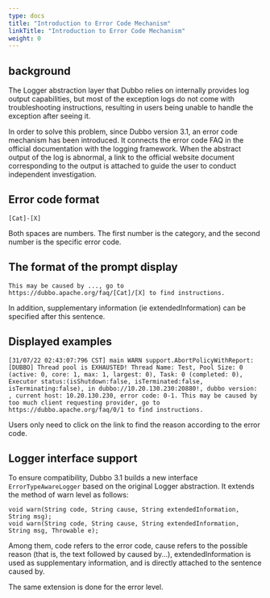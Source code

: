```yaml
---
type: docs
title: "Introduction to Error Code Mechanism"
linkTitle: "Introduction to Error Code Mechanism"
weight: 0
---
```


## background
The Logger abstraction layer that Dubbo relies on internally provides log output capabilities, but most of the exception logs do not come with troubleshooting instructions, resulting in users being unable to handle the exception after seeing it.

In order to solve this problem, since Dubbo version 3.1, an error code mechanism has been introduced. It connects the error code FAQ in the official documentation with the logging framework. When the abstract output of the log is abnormal, a link to the official website document corresponding to the output is attached to guide the user to conduct independent investigation.

## Error code format
`[Cat]-[X]`

Both spaces are numbers. The first number is the category, and the second number is the specific error code.

## The format of the prompt display
```
This may be caused by ..., go to https://dubbo.apache.org/faq/[Cat]/[X] to find instructions.
```
In addition, supplementary information (ie extendedInformation) can be specified after this sentence.

## Displayed examples
`[31/07/22 02:43:07:796 CST] main WARN support.AbortPolicyWithReport: [DUBBO] Thread pool is EXHAUSTED! Thread Name: Test, Pool Size: 0 (active: 0, core: 1, max: 1, largest: 0), Task: 0 (completed: 0), Executor status:(isShutdown:false, isTerminated:false, isTerminating:false), in dubbo://10.20.130.230:20880!, dubbo version: , current host: 10.20.130.230, error code: 0-1. This may be caused by too much client requesting provider, go to https://dubbo.apache.org/faq/0/1 to find instructions.`

Users only need to click on the link to find the reason according to the error code.

## Logger interface support
To ensure compatibility, Dubbo 3.1 builds a new interface `ErrorTypeAwareLogger` based on the original Logger abstraction. It extends the method of warn level as follows:
```
void warn(String code, String cause, String extendedInformation, String msg);
void warn(String code, String cause, String extendedInformation, String msg, Throwable e);
```

Among them, code refers to the error code, cause refers to the possible reason (that is, the text followed by caused by...), extendedInformation is used as supplementary information, and is directly attached to the sentence caused by.

The same extension is done for the error level.

<p style="margin-top: 3rem;"> </p>